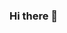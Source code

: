 ### Hi there 👋

<!--![Rafael Maneschy](https://user-images.githubusercontent.com/66421443/122614556-4306ff00-d05d-11eb-87ef-4a8b789bd77b.png)

**rafamaneschy/rafamaneschy** is a ✨ _special_ ✨ repository because its `README.md` (this file) appears on your GitHub profile.

Here are some ideas to get you started:

- 🔭 I’m currently working on ...
- 🌱 I’m currently learning ...
- 👯 I’m looking to collaborate on ...
- 🤔 I’m looking for help with ...
- 💬 Ask me about ...
- 📫 How to reach me: ...
- 😄 Pronouns: ...
- ⚡ Fun fact: ...
-->
